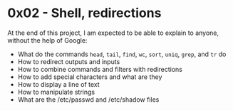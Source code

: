 # 0x02 - Shell, redirections

At the end of this project, I am expected to be able to explain to anyone, without the help of Google:
* What do the commands `head`, `tail`, `find`, `wc`, `sort`, `uniq`, `grep`, and `tr` do
* How to redirect outputs and inputs
* How to combine commands and filters with redirections
* How to add special characters and what are they
* How to display a line of text
* How to manipulate strings
* What are the /etc/passwd and /etc/shadow files
